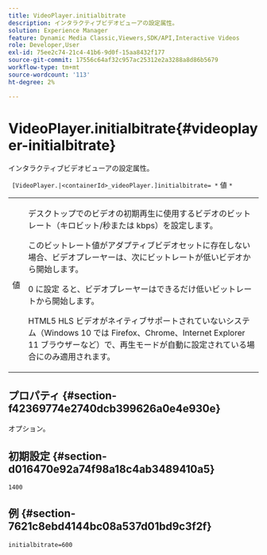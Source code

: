 ```yaml
---
title: VideoPlayer.initialbitrate
description: インタラクティブビデオビューアの設定属性。
solution: Experience Manager
feature: Dynamic Media Classic,Viewers,SDK/API,Interactive Videos
role: Developer,User
exl-id: 75ee2c74-21c4-41b6-9d0f-15aa8432f177
source-git-commit: 17556c64af32c957ac25312e2a3288a8d86b5679
workflow-type: tm+mt
source-wordcount: '113'
ht-degree: 2%

---
```


# VideoPlayer.initialbitrate{#videoplayer-initialbitrate}

インタラクティブビデオビューアの設定属性。

` [VideoPlayer.|<containerId>_videoPlayer.]initialbitrate= *` 値 `*`

<table id="table_C616483932C2482CA9794DDD7313FD7C"> 
 <tbody> 
  <tr> 
   <td colname="col1"> <p> <span class="codeph"> 値 </span> </p> </td> 
   <td colname="col2"> <p> デスクトップでのビデオの初期再生に使用するビデオのビットレート（キロビット/秒または kbps）を設定します。 </p> <p>このビットレート値がアダプティブビデオセットに存在しない場合、ビデオプレーヤーは、次にビットレートが低いビデオから開始します。 </p> <p>0<span class="codeph"> に設定 </span> ると、ビデオプレーヤーはできるだけ低いビットレートから開始します。 </p> <p>HTML5 HLS ビデオがネイティブサポートされていないシステム（Windows 10 では Firefox、Chrome、Internet Explorer 11 ブラウザーなど）で、再生モードが自動に設定されている場合にのみ適用されます。 </p> </td> 
  </tr> 
 </tbody> 
</table>

## プロパティ {#section-f42369774e2740dcb399626a0e4e930e}

オプション。

## 初期設定 {#section-d016470e92a74f98a18c4ab3489410a5}

`1400`

## 例 {#section-7621c8ebd4144bc08a537d01bd9c3f2f}

```
initialbitrate=600
```

